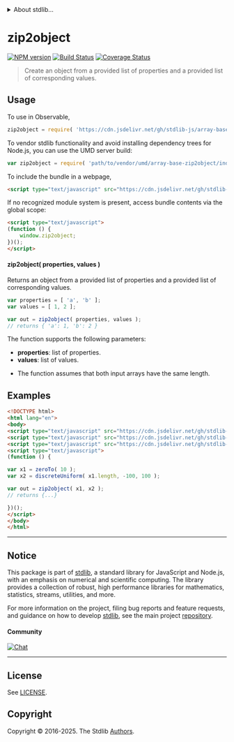 <!--

@license Apache-2.0

Copyright (c) 2025 The Stdlib Authors.

Licensed under the Apache License, Version 2.0 (the "License");
you may not use this file except in compliance with the License.
You may obtain a copy of the License at

   http://www.apache.org/licenses/LICENSE-2.0

Unless required by applicable law or agreed to in writing, software
distributed under the License is distributed on an "AS IS" BASIS,
WITHOUT WARRANTIES OR CONDITIONS OF ANY KIND, either express or implied.
See the License for the specific language governing permissions and
limitations under the License.

-->


<details>
  <summary>
    About stdlib...
  </summary>
  <p>We believe in a future in which the web is a preferred environment for numerical computation. To help realize this future, we've built stdlib. stdlib is a standard library, with an emphasis on numerical and scientific computation, written in JavaScript (and C) for execution in browsers and in Node.js.</p>
  <p>The library is fully decomposable, being architected in such a way that you can swap out and mix and match APIs and functionality to cater to your exact preferences and use cases.</p>
  <p>When you use stdlib, you can be absolutely certain that you are using the most thorough, rigorous, well-written, studied, documented, tested, measured, and high-quality code out there.</p>
  <p>To join us in bringing numerical computing to the web, get started by checking us out on <a href="https://github.com/stdlib-js/stdlib">GitHub</a>, and please consider <a href="https://opencollective.com/stdlib">financially supporting stdlib</a>. We greatly appreciate your continued support!</p>
</details>

# zip2object

[![NPM version][npm-image]][npm-url] [![Build Status][test-image]][test-url] [![Coverage Status][coverage-image]][coverage-url] <!-- [![dependencies][dependencies-image]][dependencies-url] -->

> Create an object from a provided list of properties and a provided list of corresponding values.



<section class="usage">

## Usage

To use in Observable,

```javascript
zip2object = require( 'https://cdn.jsdelivr.net/gh/stdlib-js/array-base-zip2object@umd/browser.js' )
```

To vendor stdlib functionality and avoid installing dependency trees for Node.js, you can use the UMD server build:

```javascript
var zip2object = require( 'path/to/vendor/umd/array-base-zip2object/index.js' )
```

To include the bundle in a webpage,

```html
<script type="text/javascript" src="https://cdn.jsdelivr.net/gh/stdlib-js/array-base-zip2object@umd/browser.js"></script>
```

If no recognized module system is present, access bundle contents via the global scope:

```html
<script type="text/javascript">
(function () {
    window.zip2object;
})();
</script>
```

#### zip2object( properties, values )

Returns an object from a provided list of properties and a provided list of corresponding values.

```javascript
var properties = [ 'a', 'b' ];
var values = [ 1, 2 ];

var out = zip2object( properties, values );
// returns { 'a': 1, 'b': 2 }
```

The function supports the following parameters:

-   **properties**: list of properties.
-   **values**: list of values.

</section>

<!-- /.usage -->

<section class="notes">

-   The function assumes that both input arrays have the same length.

</section>

<!-- /.notes -->

<section class="examples">

## Examples

<!-- eslint no-undef: "error" -->

```html
<!DOCTYPE html>
<html lang="en">
<body>
<script type="text/javascript" src="https://cdn.jsdelivr.net/gh/stdlib-js/random-array-discrete-uniform@umd/browser.js"></script>
<script type="text/javascript" src="https://cdn.jsdelivr.net/gh/stdlib-js/array-base-zero-to@umd/browser.js"></script>
<script type="text/javascript" src="https://cdn.jsdelivr.net/gh/stdlib-js/array-base-zip2object@umd/browser.js"></script>
<script type="text/javascript">
(function () {

var x1 = zeroTo( 10 );
var x2 = discreteUniform( x1.length, -100, 100 );

var out = zip2object( x1, x2 );
// returns {...}

})();
</script>
</body>
</html>
```

</section>

<!-- /.examples -->

<!-- Section for related `stdlib` packages. Do not manually edit this section, as it is automatically populated. -->

<section class="related">

</section>

<!-- /.related -->

<!-- Section for all links. Make sure to keep an empty line after the `section` element and another before the `/section` close. -->


<section class="main-repo" >

* * *

## Notice

This package is part of [stdlib][stdlib], a standard library for JavaScript and Node.js, with an emphasis on numerical and scientific computing. The library provides a collection of robust, high performance libraries for mathematics, statistics, streams, utilities, and more.

For more information on the project, filing bug reports and feature requests, and guidance on how to develop [stdlib][stdlib], see the main project [repository][stdlib].

#### Community

[![Chat][chat-image]][chat-url]

---

## License

See [LICENSE][stdlib-license].


## Copyright

Copyright &copy; 2016-2025. The Stdlib [Authors][stdlib-authors].

</section>

<!-- /.stdlib -->

<!-- Section for all links. Make sure to keep an empty line after the `section` element and another before the `/section` close. -->

<section class="links">

[npm-image]: http://img.shields.io/npm/v/@stdlib/array-base-zip2object.svg
[npm-url]: https://npmjs.org/package/@stdlib/array-base-zip2object

[test-image]: https://github.com/stdlib-js/array-base-zip2object/actions/workflows/test.yml/badge.svg?branch=main
[test-url]: https://github.com/stdlib-js/array-base-zip2object/actions/workflows/test.yml?query=branch:main

[coverage-image]: https://img.shields.io/codecov/c/github/stdlib-js/array-base-zip2object/main.svg
[coverage-url]: https://codecov.io/github/stdlib-js/array-base-zip2object?branch=main

<!--

[dependencies-image]: https://img.shields.io/david/stdlib-js/array-base-zip2object.svg
[dependencies-url]: https://david-dm.org/stdlib-js/array-base-zip2object/main

-->

[chat-image]: https://img.shields.io/gitter/room/stdlib-js/stdlib.svg
[chat-url]: https://app.gitter.im/#/room/#stdlib-js_stdlib:gitter.im

[stdlib]: https://github.com/stdlib-js/stdlib

[stdlib-authors]: https://github.com/stdlib-js/stdlib/graphs/contributors

[umd]: https://github.com/umdjs/umd
[es-module]: https://developer.mozilla.org/en-US/docs/Web/JavaScript/Guide/Modules

[deno-url]: https://github.com/stdlib-js/array-base-zip2object/tree/deno
[deno-readme]: https://github.com/stdlib-js/array-base-zip2object/blob/deno/README.md
[umd-url]: https://github.com/stdlib-js/array-base-zip2object/tree/umd
[umd-readme]: https://github.com/stdlib-js/array-base-zip2object/blob/umd/README.md
[esm-url]: https://github.com/stdlib-js/array-base-zip2object/tree/esm
[esm-readme]: https://github.com/stdlib-js/array-base-zip2object/blob/esm/README.md
[branches-url]: https://github.com/stdlib-js/array-base-zip2object/blob/main/branches.md

[stdlib-license]: https://raw.githubusercontent.com/stdlib-js/array-base-zip2object/main/LICENSE

</section>

<!-- /.links -->
